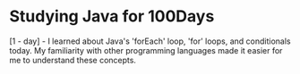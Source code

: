 # Studying Java for 100Days

<p>[1 - day] - I learned about Java's 'forEach' loop, 'for' loops, and conditionals today. My familiarity with other programming languages ​​made it easier for me to understand these concepts.</p>
